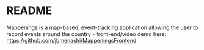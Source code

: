 # README

Mappenings is a map-based, event-tracking application allowing the user to record events around the country - front-end/video demo here: https://github.com/jbmenashi/MappeningsFrontend
